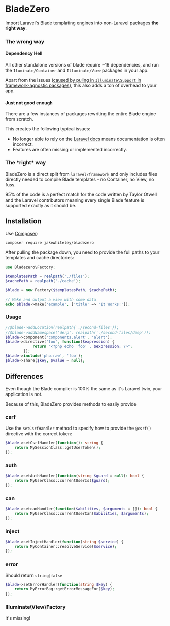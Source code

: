 # BladeZero

Import Laravel's Blade templating engines into non-Laravel packages **the right way**.


### The wrong way

#### Dependency Hell
All other standalone versions of blade require ~16 dependencies, and run the `Iluminate/Container` and `Illuminate/View` packages in your app.
 
Apart from the issues ([caused by puling in `Illuminate\Support` in framework-agnostic packages](https://mattallan.org/posts/dont-use-illuminate-support/)), this also adds a ton of overhead to your app.

#### Just not good enough
There are a few instances of packages rewriting the entire Blade engine from scratch.

This creates the following typical issues:

* No longer able to rely on the [Laravel docs](https://laravel.com/docs/6.x/blade) means documentation is often incorrect.
* Features are often missing or implemented incorrectly.


### The \*right\* way

BladeZero is a direct split from `laravel/framework` and only includes files directly needed to compile Blade templates - no Container, no View, no fuss.

95% of the code is a perfect match for the code written by Taylor Otwell and the Laravel contributors meaning every single Blade feature is supported exactly as it should be.


## Installation

Use [Composer](https://getcomposer.org/):

```bash
composer require jakewhiteley/bladezero
```

After pulling the package down, you need to provide the full paths to your templates and cache directories:

```php
use Bladezero\Factory;

$templatesPath = realpath('./files');
$cachePath = realpath('./cache');

$blade = new Factory($templatesPath, $cachePath);

// Make and output a view with some data
echo $blade->make('example', ['title' => 'It Works!']);
```

### Usage



```php
//$blade->addLocation(realpath('./second-files'));
//$blade->addNamespace('derp', realpath('./second-files/deep'));
$blade->component('components.alert', 'alert');
$blade->directive('foo', function($expression) {
            return "<?php echo 'foo' . $expression; ?>";
        });
$blade->include('php.raw', 'foo');
$blade->share($key, $value = null);
```

## Differences
Even though the Blade compiler is 100% the same as it's Laravel twin, your application is not. 

Because of this, BladeZero provides methods to easily provide


### csrf

Use the `setCsrfHandler` method to specify how to provide the `@csrf()` directive with the correct token:

```php
$blade->setCsrfHandler(function(): string {
    return MySessionClass::getUserToken();
});
```

### auth
```php
$blade->setAuthHandler(function(string $guard = null): bool {
    return MyUserClass::currentUserIs($guard);
});
```

### can
```php
$blade->setcanHandler(function($abilities, $arguments = []): bool {
    return MyUserClass::currentUserCan($abilities, $arguments);
});
```

### inject
```php
$blade->setInjectHandler(function(string $service) {
    return MyContainer::resolveService($service);
});
```

### error

Should return `string|false`

```php
$blade->setErrorHandler(function(string $key) {
    return MyErrorBag::getErrorMessageFor($key);
});
```




 ### Illuminate\View\Factory
 It's missing! 